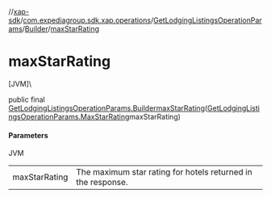 //[xap-sdk](../../../../index.md)/[com.expediagroup.sdk.xap.operations](../../index.md)/[GetLodgingListingsOperationParams](../index.md)/[Builder](index.md)/[maxStarRating](max-star-rating.md)

# maxStarRating

[JVM]\

public final [GetLodgingListingsOperationParams.Builder](index.md)[maxStarRating](max-star-rating.md)([GetLodgingListingsOperationParams.MaxStarRating](../-max-star-rating/index.md)maxStarRating)

#### Parameters

JVM

| | |
|---|---|
| maxStarRating | The maximum star rating for hotels returned in the response. |
